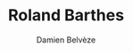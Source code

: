 ---
title: Roland Barthes
subtitle:
author: Damien Belvèze
date: 
link_citations: true
aliases: [Barthes]
---